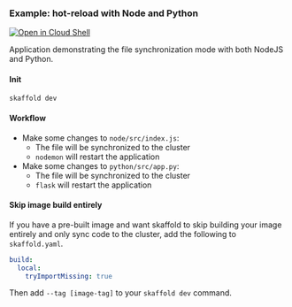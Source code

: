 ### Example: hot-reload with Node and Python

[![Open in Cloud Shell](https://gstatic.com/cloudssh/images/open-btn.svg)](https://ssh.cloud.google.com/cloudshell/editor?cloudshell_git_repo=https://github.com/GoogleContainerTools/skaffold&cloudshell_open_in_editor=README.md&cloudshell_workspace=examples/hot-reload)

Application demonstrating the file synchronization mode with both NodeJS and Python.

#### Init

```bash
skaffold dev
```

#### Workflow

* Make some changes to `node/src/index.js`:
    * The file will be synchronized to the cluster
    * `nodemon` will restart the application
* Make some changes to `python/src/app.py`:
    * The file will be synchronized to the cluster
    * `flask` will restart the application

#### Skip image build entirely

If you have a pre-built image and want skaffold to skip building your image entirely
and only sync code to the cluster, add the following to `skaffold.yaml`.

```yaml
build:
  local:
    tryImportMissing: true
```

Then add `--tag [image-tag]` to your `skaffold dev` command.
